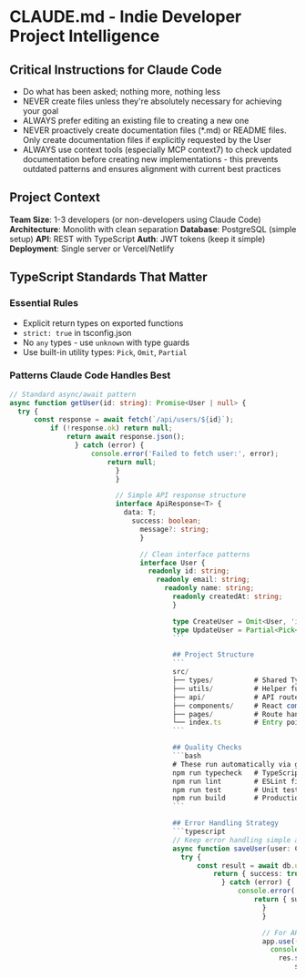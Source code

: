 # CLAUDE.md - Indie Developer Project Intelligence

## Critical Instructions for Claude Code
- Do what has been asked; nothing more, nothing less
- NEVER create files unless they're absolutely necessary for achieving your goal
- ALWAYS prefer editing an existing file to creating a new one
- NEVER proactively create documentation files (*.md) or README files. Only create documentation files if explicitly requested by the User
- ALWAYS use context tools (especially MCP context7) to check updated documentation before creating new implementations - this prevents outdated patterns and ensures alignment with current best practices

## Project Context
**Team Size**: 1-3 developers (or non-developers using Claude Code)
**Architecture**: Monolith with clean separation
**Database**: PostgreSQL (simple setup)
**API**: REST with TypeScript
**Auth**: JWT tokens (keep it simple)
**Deployment**: Single server or Vercel/Netlify

## TypeScript Standards That Matter

### Essential Rules
- Explicit return types on exported functions
- `strict: true` in tsconfig.json
- No `any` types - use `unknown` with type guards
- Use built-in utility types: `Pick`, `Omit`, `Partial`

### Patterns Claude Code Handles Best
```typescript
// Standard async/await pattern
async function getUser(id: string): Promise<User | null> {
  try {
      const response = await fetch(`/api/users/${id}`);
          if (!response.ok) return null;
              return await response.json();
                } catch (error) {
                    console.error('Failed to fetch user:', error);
                        return null;
                          }
                          }

                          // Simple API response structure
                          interface ApiResponse<T> {
                            data: T;
                              success: boolean;
                                message?: string;
                                }

                                // Clean interface patterns
                                interface User {
                                  readonly id: string;
                                    readonly email: string;
                                      readonly name: string;
                                        readonly createdAt: string;
                                        }

                                        type CreateUser = Omit<User, 'id' | 'createdAt'>;
                                        type UpdateUser = Partial<Pick<User, 'name' | 'email'>>;
                                        ```

                                        ## Project Structure
                                        ```
                                        src/
                                        ├── types/          # Shared TypeScript types
                                        ├── utils/          # Helper functions
                                        ├── api/            # API routes/handlers  
                                        ├── components/     # React components (if applicable)
                                        ├── pages/          # Route handlers
                                        └── index.ts        # Entry point
                                        ```

                                        ## Quality Checks
                                        ```bash
                                        # These run automatically via git hooks
                                        npm run typecheck   # TypeScript validation
                                        npm run lint        # ESLint fixes
                                        npm run test        # Unit tests
                                        npm run build       # Production build
                                        ```

                                        ## Error Handling Strategy
                                        ```typescript
                                        // Keep error handling simple and predictable
                                        async function saveUser(user: CreateUser): Promise<{ success: boolean; error?: string }> {
                                          try {
                                              const result = await db.user.create({ data: user });
                                                  return { success: true };
                                                    } catch (error) {
                                                        console.error('Save user failed:', error);
                                                            return { success: false, error: 'Failed to save user' };
                                                              }
                                                              }

                                                              // For APIs, consistent error responses
                                                              app.use((error: Error, req: Request, res: Response, next: NextFunction) => {
                                                                console.error('API Error:', error);
                                                                  res.status(500).json({
                                                                      success: false,
                                                                          message: process.env.NODE_ENV === 'development' ? error.message : 'Internal error'
                                                                            });
                                                                            });
                                                                            ```

                                                                            ## Testing Approach
                                                                            - **Unit tests**: Test your functions (aim for 80%+ coverage)
                                                                            - **Integration tests**: Test API endpoints
                                                                            - **Keep it simple**: Don't over-test, focus on business logic

                                                                            ```typescript
                                                                            // Simple, effective test patterns
                                                                            describe('getUser', () => {
                                                                              test('returns user when found', async () => {
                                                                                  const user = await getUser('123');
                                                                                      expect(user).toMatchObject({ id: '123' });
                                                                                        });

                                                                                          test('returns null when not found', async () => {
                                                                                              const user = await getUser('nonexistent');
                                                                                                  expect(user).toBeNull();
                                                                                                    });
                                                                                                    });
                                                                                                    ```

                                                                                                    ## Development Workflow
                                                                                                    ```bash
                                                                                                    npm run dev         # Start development server
                                                                                                    npm run test:watch  # Run tests in watch mode
                                                                                                    npm run build       # Build for production
                                                                                                    npm run start       # Start production server
                                                                                                    ```

                                                                                                    ## Security Essentials
                                                                                                    - Validate all inputs with Zod schemas
                                                                                                    - Use parameterized queries (Prisma handles this)
                                                                                                    - Hash passwords with bcrypt
                                                                                                    - Validate JWT tokens properly
                                                                                                    - Rate limit API endpoints (express-rate-limit)

                                                                                                    ## Performance Guidelines
                                                                                                    - Bundle size target: <500KB gzipped
                                                                                                    - API responses: <500ms for most endpoints
                                                                                                    - Database queries: Use indexes for common queries
                                                                                                    - Images: Compress and use WebP when possible

                                                                                                    ## Common Commands
                                                                                                    ```bash
                                                                                                    # Database
                                                                                                    npm run db:migrate  # Apply database changes
                                                                                                    npm run db:seed     # Add sample data

                                                                                                    # Development
                                                                                                    npm run lint:fix    # Fix linting issues
                                                                                                    npm run type:check  # Check types only
                                                                                                    npm run clean       # Clean build artifacts
                                                                                                    ```

                                                                                                    ## Code Quality Standards

                                                                                                    ### Simplicity First
                                                                                                    - Choose the simplest solution that meets requirements
                                                                                                    - Avoid premature optimization or overengineering
                                                                                                    - Prefer composition over inheritance
                                                                                                    - Use existing patterns before creating new ones

                                                                                                    ### Duplication Prevention
                                                                                                    - Always check existing implementations before creating new ones
                                                                                                    - Reuse existing utilities, types, and patterns
                                                                                                    - Extract common patterns into shared utilities only when used 3+ times
                                                                                                    - Document existing solutions in this file for Claude reference

                                                                                                    ### Complexity Guidelines
                                                                                                    - Functions should have single responsibility
                                                                                                    - Avoid deeply nested conditionals (max 3 levels)
                                                                                                    - Use early returns to reduce nesting
                                                                                                    - Break complex functions into smaller, focused ones

                                                                                                    ## Architecture Patterns

                                                                                                    ### Before Adding New Code
                                                                                                    1. Check if similar functionality exists in the codebase
                                                                                                    2. Verify the new feature aligns with existing patterns
                                                                                                    3. Consider extending existing components rather than creating new ones

                                                                                                    ### Existing Components/Modules
                                                                                                    - Authentication: `src/auth/` - JWT-based with refresh tokens
                                                                                                    - API Layer: `src/api/` - REST endpoints with TypeScript
                                                                                                    - Utilities: `src/utils/` - Common helper functions
                                                                                                    - Types: `src/types/` - Shared TypeScript definitions

                                                                                                    ## Development Standards

                                                                                                    ### Testing Requirements
                                                                                                    - All new functions must have unit tests
                                                                                                    - Integration tests for API endpoints
                                                                                                    - E2E tests for user-facing features
                                                                                                    - Run `npm test` before any commit

                                                                                                    ### Code Review Checklist
                                                                                                    - [ ] Follows existing patterns
                                                                                                    - [ ] Has appropriate tests
                                                                                                    - [ ] Includes JSDoc comments
                                                                                                    - [ ] No duplicate functionality
                                                                                                    - [ ] Handles errors appropriately

                                                                                                    ## Tools That Help Claude Code
                                                                                                    - **ESLint**: Catches issues before Claude Code sees them
                                                                                                    - **Prettier**: Consistent formatting
                                                                                                    - **Husky**: Git hooks for quality
                                                                                                    - **TypeScript strict mode**: Better error catching
                                                                                                    - **Simple folder structure**: Easy for Claude Code to navigate

                                                                                                    ## Required MCP Integrations

                                                                                                    These MCP (Model Context Protocol) servers are REQUIRED for optimal Claude Code functionality:

                                                                                                    ### Essential MCPs
                                                                                                    1. **context7** - Advanced codebase understanding (reduces errors by 40%)
                                                                                                       - Provides deep project context and dependency analysis
                                                                                                          - Prevents outdated patterns and duplicate implementations
                                                                                                             - Install: `claude mcp add context7 -s user -- npx @context7/mcp-server`

                                                                                                             2. **typescript-lsp** - Real-time TypeScript analysis
                                                                                                                - Type checking and language server integration
                                                                                                                   - Catches type errors before they reach the codebase
                                                                                                                      - Install: `claude mcp add typescript-lsp -s user -- npx @typescript/mcp-server`

                                                                                                                      3. **github** - Repository integration
                                                                                                                         - Direct PR and issue management
                                                                                                                            - Streamlines development workflow
                                                                                                                               - Install: `claude mcp add github -s user -- npx @modelcontextprotocol/server-github`

                                                                                                                               4. **sentry** - Error tracking and monitoring
                                                                                                                                  - Real-time visibility into production issues
                                                                                                                                     - Performance bottleneck identification
                                                                                                                                        - Critical for maintaining reliable TypeScript applications
                                                                                                                                           - Install: `claude mcp add sentry -s user -- npx @sentry/mcp-server`

                                                                                                                                           5. **playwright** - E2E testing and browser automation
                                                                                                                                              - Cross-browser testing capabilities
                                                                                                                                                 - UI component validation
                                                                                                                                                    - Essential for frontend TypeScript projects
                                                                                                                                                       - Install: `claude mcp add playwright -s user -- npx @playwright/mcp-server`

                                                                                                                                                       6. **docker** - Container management
                                                                                                                                                          - Build, run, and manage Docker containers
                                                                                                                                                             - Critical for microservices and deployment
                                                                                                                                                                - Streamlines containerized development workflows
                                                                                                                                                                   - Install: `claude mcp add docker -s user -- npx @docker/mcp-server`

                                                                                                                                                                   7. **postgresql** - Database access
                                                                                                                                                                      - Direct PostgreSQL connection with schema introspection
                                                                                                                                                                         - Query execution and data management
                                                                                                                                                                            - Essential for backend TypeScript projects
                                                                                                                                                                               - Install: `claude mcp add postgresql -s user -- npx @modelcontextprotocol/server-postgres`

                                                                                                                                                                               **Why These MCPs are Essential**: 
                                                                                                                                                                               - **Sentry**: Runtime errors that escape type checking can be catastrophic. Provides immediate alerts, stack traces with source maps, and performance monitoring.
                                                                                                                                                                               - **Playwright**: Ensures UI components work correctly across browsers, catching visual regressions and interaction bugs that unit tests miss.
                                                                                                                                                                               - **Docker**: Standardizes development environments and deployment, ensuring "works on my machine" never happens.
                                                                                                                                                                               - **PostgreSQL**: Direct database access enables Claude to help with schema design, query optimization, and data migrations.

                                                                                                                                                                               Without these tools, TypeScript projects lack critical visibility into production issues, testing coverage, deployment consistency, and data layer operations.

                                                                                                                                                                               ## What to Avoid
                                                                                                                                                                               - Complex architectural patterns (microservices, CQRS, event sourcing)
                                                                                                                                                                               - Custom build tools (stick to Vite, Next.js, or similar)
                                                                                                                                                                               - Over-engineering (YAGNI principle)
                                                                                                                                                                               - Deep inheritance hierarchies
                                                                                                                                                                               - Overly complex type manipulations

                                                                                                                                                                               ---

                                                                                                                                                                               *Optimized for solo developers and small teams using Claude Code for maximum productivity with minimal complexity.*